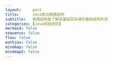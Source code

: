 ```yaml
---
layout:     post
title:      Java常见数据结构
subtitle:   数据结构是了解变量底层存储的基础结构形态
categories: [Java初级进阶]
mermaid: false
sequence: false
flow: false
mathjax: false
mindmap: false
mindmap2: false
---
```

